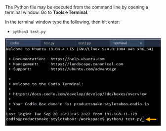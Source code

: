 The Python file may be executed from the command line by opening a terminal window. Go to **Tools->Terminal**. 

In the terminal window type the following, then hit enter: 

- `python3 test.py`

![Python terminal](.guides/img/python-terminal.png)



